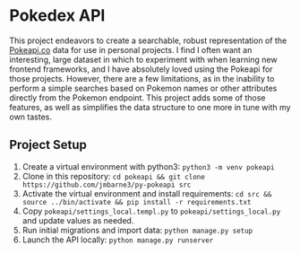 # Pokedex API

This project endeavors to create a searchable, robust representation of the [Pokeapi.co](https://pokeapi.co/) data for use in personal projects. I find I often want an interesting, large dataset in which to experiment with when learning new frontend frameworks, and I have absolutely loved using the Pokeapi for those projects. However, there are a few limitations, as in the inability to perform a simple searches based on Pokemon names or other attributes directly from the Pokemon endpoint. This project adds some of those features, as well as simplifies the data structure to one more in tune with my own tastes.

## Project Setup

1. Create a virtual environment with python3: `python3 -m venv pokeapi`
2. Clone in this repository: `cd pokeapi && git clone https://github.com/jmbarne3/py-pokeapi src`
3. Activate the virtual environment and install requirements: `cd src && source ../bin/activate && pip install -r requirements.txt`
4. Copy `pokeapi/settings_local.templ.py` to `pokeapi/settings_local.py` and update values as needed.
5. Run initial migrations and import data: `python manage.py setup`
6. Launch the API locally: `python manage.py runserver`

